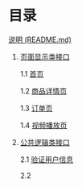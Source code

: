 # 目录

[说明 (README.md)](README.md)

1. [页面显示类接口](#1)

    1.1 [首页](#1.1)

    1.2 [商品详情页](#1.2)
    
    1.3 [订单页](#1.3)
   
    1.4 [视频播放页](#1.4)

2. [公共逻辑类接口](#2)

    2.1 [验证用户信息](#1.1)

    2.2 
